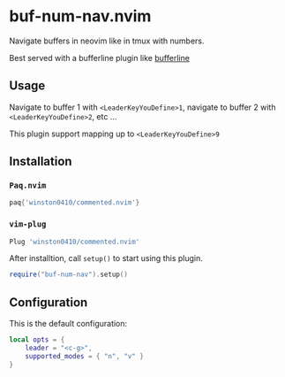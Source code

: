 # buf-num-nav.nvim

Navigate buffers in neovim like in tmux with numbers.

Best served with a bufferline plugin like [bufferline](https://github.com/akinsho/nvim-bufferline.lua)

## Usage

Navigate to buffer 1 with `<LeaderKeyYouDefine>1`, navigate to buffer 2 with `<LeaderKeyYouDefine>2`, etc ...

This plugin support mapping up to `<LeaderKeyYouDefine>9`

## Installation

### `Paq.nvim`

```lua
paq{'winston0410/commented.nvim'}
```

### `vim-plug`

```lua
Plug 'winston0410/commented.nvim'
```

After installtion, call `setup()` to start using this plugin.

```lua
require("buf-num-nav").setup()
```

## Configuration

This is the default configuration:

```lua
local opts = {
	leader = "<c-g>",
    supported_modes = { "n", "v" }
}
```
